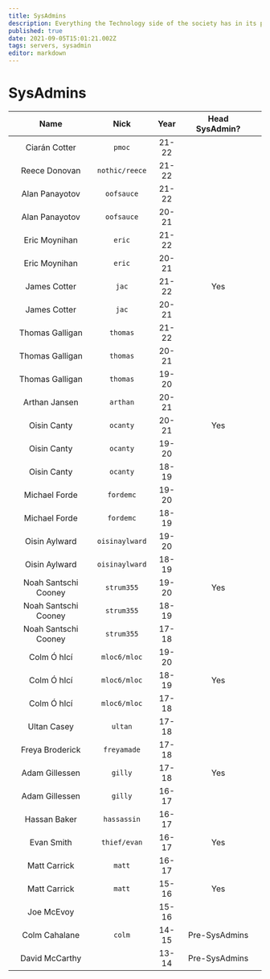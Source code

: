 ```yaml
---
title: SysAdmins
description: Everything the Technology side of the society has in its possession
published: true
date: 2021-09-05T15:01:21.002Z
tags: servers, sysadmin
editor: markdown
---
```


# SysAdmins

| Name                 | Nick                            | Year  | Head SysAdmin? |   |
|:--------------------:|:-------------------------------:|:-----:|:--------------:|---|
| Ciarán Cotter        | `pmoc`	             						 | 21-22 |                |   |
| Reece Donovan        | `nothic/reece`        					 | 21-22 |                |   |
| Alan Panayotov			 | `oofsauce`											 | 21-22 |								|		|
| Alan Panayotov			 | `oofsauce`											 | 20-21 |								|		|
| Eric Moynihan        | `eric`	             						 | 21-22 |                |   |
| Eric Moynihan        | `eric`	             						 | 20-21 |                |   |
| James Cotter         | `jac`           							   | 21-22 | Yes            |   |
| James Cotter         | `jac`           							   | 20-21 |                |   |
| Thomas Galligan      | `thomas`                        | 21-22 |                |   |
| Thomas Galligan      | `thomas`                        | 20-21 |                |   |
| Thomas Galligan      | `thomas`                        | 19-20 |                |   |
| Arthan Jansen        | `arthan`                        | 20-21 |                |   |
| Oisin Canty          | `ocanty`                        | 20-21 | Yes            |   |
| Oisin Canty          | `ocanty`                        | 19-20 |                |   |
| Oisin Canty          | `ocanty`                        | 18-19 |                |   |
| Michael Forde        | `fordemc`                       | 19-20 |                |   |
| Michael Forde        | `fordemc`                       | 18-19 |                |   |
| Oisin Aylward        | `oisinaylward`                  | 19-20 |                |   |
| Oisin Aylward        | `oisinaylward`                  | 18-19 |                |   |
| Noah Santschi Cooney | `strum355`                      | 19-20 | Yes            |   |
| Noah Santschi Cooney | `strum355`                      | 18-19 |                |   |
| Noah Santschi Cooney | `strum355`                      | 17-18 |                |   |
| Colm Ó hIcí          | `mloc6/mloc`                    | 19-20 |                |   |
| Colm Ó hIcí          | `mloc6/mloc`                    | 18-19 | Yes            |   |
| Colm Ó hIcí          | `mloc6/mloc`                    | 17-18 |                |   |
| Ultan Casey          | `ultan`                         | 17-18 |                |   |
| Freya  Broderick     | `freyamade`                     | 17-18 |                |   |
| Adam Gillessen       | `gilly`                         | 17-18 | Yes            |   |
| Adam Gillessen       | `gilly`                         | 16-17 |                |   |
| Hassan Baker         | `hassassin`                     | 16-17 |                |   |
| Evan Smith           | `thief/evan`                    | 16-17 | Yes            |   |
| Matt Carrick         | `matt`                          | 16-17 |                |   |
| Matt Carrick         | `matt`                          | 15-16 | Yes            |   |
| Joe McEvoy           |                                 | 15-16 |                |   |
| Colm Cahalane        | `colm`                          | 14-15 | Pre-SysAdmins  |   |
| David McCarthy       |                                 | 13-14 | Pre-SysAdmins  |   |
